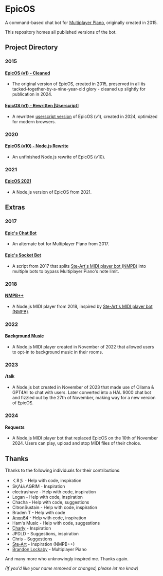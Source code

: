 # EpicOS
A command-based chat bot for [Multiplayer Piano](https://multiplayerpiano.net), originally created in 2015.

This repository homes all published versions of the bot.

## Project Directory

### 2015

#### [EpicOS (v1) - Cleaned](https://github.com/slowstone72/EpicOS/blob/main/2015/v1-cleaned-2024.js)

- The original version of EpicOS, created in 2015, preserved in all its tacked-together-by-a-nine-year-old glory - cleaned up slightly for publication in 2024.

#### [EpicOS (v1) - Rewritten [Userscript]](https://github.com/slowstone72/EpicOS/blob/main/2015/v1-rewritten-2024.js)

- A rewritten [userscript version](https://greasyfork.org/scripts/521353) of EpicOS (v1), created in 2024, optimized for modern browsers.

### 2020

#### [EpicOS (v10) - Node.js Rewrite](https://github.com/slowstone72/EpicOS/blob/main/2020-07-22-v10-node-js-rewrite)

- An unfinished Node.js rewrite of EpicOS (v10).

### 2021

#### [EpicOS 2021](https://github.com/slowstone72/EpicOS/tree/main/2021-12-09-node-js)

- A Node.js version of EpicOS from 2021.

## Extras

### 2017

#### [Epic's Chat Bot](https://github.com/slowstone72/EpicOS/tree/main/extras/2017-epics-chat-bot)

- An alternate bot for Multiplayer Piano from 2017.

#### [Epic's Socket Bot](https://github.com/slowstone72/EpicOS/tree/main/extras/2017-epics-socket-bot)

- A script from 2017 that splits [Ste-Art's MIDI player bot (NMPB)](https://nmpb-blog.blogspot.com/) into multiple bots to bypass Multiplayer Piano's note limit.

### 2018

#### [NMPB++](https://github.com/slowstone72/EpicOS/tree/main/extras/2018-nmpb-plus-plus)

- A Node.js MIDI player from 2018, inspired by [Ste-Art's MIDI player bot (NMPB)](https://nmpb-blog.blogspot.com/).

### 2022

#### [Background Music](https://github.com/slowstone72/background-music)

- A Node.js MIDI player created in November of 2022 that allowed users to opt-in to background music in their rooms.

### 2023

#### /talk

- A Node.js bot created in November of 2023 that made use of Ollama & GPT4All to chat with users. Later converted into a HAL 9000 chat bot and fizzled out by the 27th of November, making way for a new version of EpicOS.

### 2024

#### Requests

- A Node.js MIDI player bot that replaced EpicOS on the 10th of November 2024. Users can play, upload and stop MIDI files of their choice.

## Thanks

Thanks to the following individuals for their contributions:
- く8彡 - Help with code, inspiration
- SⱩΛȽȽΛǤɌIM - Inspiration
- electrashave - Help with code, inspiration
- Logan - Help with code, inspiration
- Chacha - Help with code, suggestions
- CitronSustain - Help with code, inspiration
- Braden T - Help with code
- [Anon64](https://github.com/Anon64) - Help with code, inspiration
- Ham's Music - Help with code, suggestions
- [ ۣۜCharly](https://github.com/charleprr) - Inspiration
- JPDLD	- Suggestions, inspiration
- Chris - Suggestions
- [Ste-Art](https://github.com/ste-art) - Inspiration (NMPB++)
- [Brandon Lockaby](https://github.com/brandon-lockaby) - Multiplayer Piano

And many more who unknowingly inspired me. Thanks again.

*(If you'd like your name removed or changed, please let me know)*